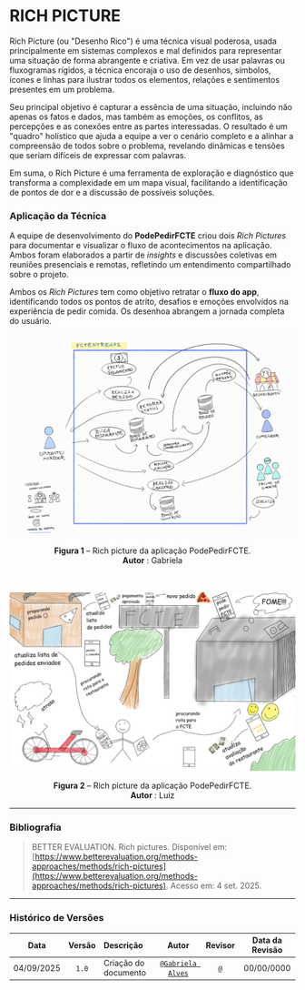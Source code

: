 # RICH PICTURE

Rich Picture (ou "Desenho Rico") é uma técnica visual poderosa, usada principalmente em sistemas complexos e mal definidos para representar uma situação de forma abrangente e criativa. Em vez de usar palavras ou fluxogramas rígidos, a técnica encoraja o uso de desenhos, símbolos, ícones e linhas para ilustrar todos os elementos, relações e sentimentos presentes em um problema.

Seu principal objetivo é capturar a essência de uma situação, incluindo não apenas os fatos e dados, mas também as emoções, os conflitos, as percepções e as conexões entre as partes interessadas. O resultado é um "quadro" holístico que ajuda a equipe a ver o cenário completo e a alinhar a compreensão de todos sobre o problema, revelando dinâmicas e tensões que seriam difíceis de expressar com palavras.

Em suma, o Rich Picture é uma ferramenta de exploração e diagnóstico que transforma a complexidade em um mapa visual, facilitando a identificação de pontos de dor e a discussão de possíveis soluções.

### Aplicação da Técnica

A equipe de desenvolvimento do **PodePedirFCTE** criou dois *Rich Pictures* para documentar e visualizar o fluxo de acontecimentos na aplicação. Ambos foram elaborados a partir de *insights* e discussões coletivas em reuniões presenciais e remotas, refletindo um entendimento compartilhado sobre o projeto.

Ambos os *Rich Pictures* tem como objetivo retratar o **fluxo do app**, identificando todos os pontos de atrito, desafios e emoções envolvidos na experiência de pedir comida. Os desenhoa abrangem a jornada completa do usuário.

![Quadro IQI no Miro](../assets/artefatos-generalistas/RICHPICTURE1.png)
<div align="center">
<strong>Figura 1</strong> – Rich picture da aplicação PodePedirFCTE.<br>
<strong>Autor</strong> : Gabriela
</div>

<br>
<br>

![Quadro IQI no Miro](../assets/artefatos-generalistas/RICHPICTURE2.png)
<div align="center">
<strong>Figura 2</strong> – Rich picture da aplicação PodePedirFCTE.<br>
<strong>Autor</strong> : Luiz
</div>

---

### Bibliografia

> BETTER EVALUATION. Rich pictures. Disponível em: [https://www.betterevaluation.org/methods-approaches/methods/rich-pictures](https://www.betterevaluation.org/methods-approaches/methods/rich-pictures). Acesso em: 4 set. 2025.


---

### Histórico de Versões

|  **Data**  | **Versão** | **Descrição**        |         **Autor**          |        **Revisor**         | **Data da Revisão** |
| :--------: | :--------: | :------------------- | :------------------------: | :------------------------: | :-----------------: |
| 04/09/2025 |   `1.0`    | Criação do documento | [`@Gabriela Alves`](https://github.com/gaubiela) | [`@`](https://github.com/) |     00/00/0000      |
